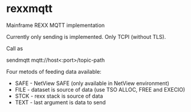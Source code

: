 # rexxmqtt
Mainframe REXX MQTT implementation


Currently only sending is implemented.
Only TCPI (without TLS).

Call as
  
  sendmqtt mqtt://host<:port>/topic-path <feeding-method> <additional args>
 
Four metods of feeding data available:
  * SAFE - NetView SAFE (only available in NetView environment)
  * FILE - dataset is source of data (use TSO ALLOC, FREE and EXECIO)
  * STCK - rexx stack is source of data  
  * TEXT - last argument is data to send
 
  
